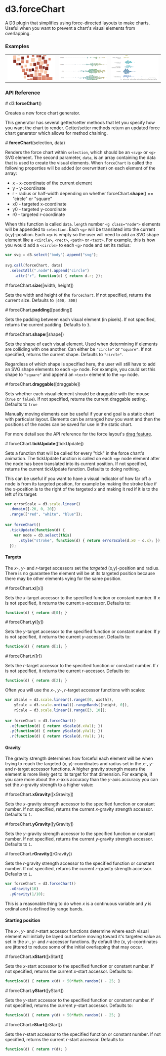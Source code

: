 # d3.forceChart

A D3 plugin that simplifies using force-directed layouts to make charts.
Useful when you want to prevent a chart's visual elements from overlapping.

### Examples

<table>
  <tr>
    <td><a href="http://bl.ocks.org/armollica/5a728eea67694fba94d675dd036d6ecc"><img src="img/cartogram.png" width="230"></a></td>
    <td><a href="http://bl.ocks.org/armollica/2dcfd66a64922990995f905aa0dc4d7b"><img src="img/movies.png" width="230"></a></td>
    <td><a href="http://bl.ocks.org/armollica/93491e923d72e81df769"><img src="img/jobs.png" width="230"></a></td>
  </tr>
</table>

### API Reference

*#* d3.**forceChart**()

Creates a new force chart generator. 

This generator has several getter/setter
methods that let you specify how you want the chart to render. Getter/setter
methods return an updated force chart generator which allows for method chaining.

*#* **forceChart**(selection, data)

Renders the force chart within `selection`, which should be an `<svg>` or 
`<g>` SVG element.
The second parameter, `data`, is an array containing the data that is
used to create the visual elements. When `forceChart` is called the following
properties will be added (or overwritten) on each element of the array:
- x - x-coordinate of the current element
- y - y-coordinate
- r - radius or half-width depending on whether forceChart.**shape**() == "circle" or "square"
- x0 - targeted x-coordinate
- y0 - targeted y-coordinate
- r0 - targeted r-coordinate

When this function is called `data.length` number `<g class="node">` elements 
will be appended to `selection`. Each `<g>` will be translated into the current (x,y)-position.
Each `<g>` is empty so the user will need to add an SVG shape element like a 
`<circle>`, `<rect>`, `<path>` or `<text>`. For example, this is how you would
add a `<circle>` to each `<g>` node and set its radius:

```javascript
var svg = d3.select("body").append("svg");

svg.call(forceChart, data)
  .selectAll(".node").append("circle")
    .attr("r", function(d) { return d.r; });
```

*#* forceChart.**size**([width, height])

Sets the width and height of the `forceChart`. If not specified, returns
the current size. Defaults to `[400, 300]`

*#* forceChart.**padding**([padding])

Sets the padding between each visual element (in pixels). If not specified, 
returns the current padding. Defaults to `3`.

*#* forceChart.**shape**([shape])

Sets the shape of each visual element. Used when determining if elements are
colliding with one another. Can either be `"circle"` or `"square"`.
If not specified, returns the current shape. Defaults to `"circle"`.

Regardless of which shape is specified here, the user will still have to add an
SVG shape elements to each `<g>` node. For example, you could set this shape
to `"square"` and append an `<text>` element to the `<g>` node.

*#* forceChart.**draggable**([draggable])

Sets whether each visual element should be draggable with the mouse 
(`true` or `false`). If not specified, returns the current draggable setting.
Defaults to `true`

Manually moving elements can be useful if your end goal is a static chart with 
particular layout.
Elements can be arranged how you want and then the positions of the nodes
can be saved for use in the static chart. 

For more detail see the API reference for the force layout's 
[drag feature](https://github.com/mbostock/d3/wiki/Force-Layout#drag).

*#* forceChart.**tickUpdate**([tickUpdate])

Sets a function that will be called for every "tick" in the force chart's
animation. The tickUpdate function is called on each `<g>` node element after 
the node has been translated into its current position. If not specified, 
returns the current tickUpdate function. Defaults to doing nothing.

This can be useful if you want to have a visual indicator of how far off
a node is from its targeted position, for example by making the stroke blue
if the *x*-position is to the right of the targeted *x* and making it red
if it is to the left of its target:

```javascript
var errorScale = d3.scale.linear()
  .domain([-20, 0, 20])
  .range(["red", "white", "blue"]);

var forceChart()
  .tickUpdate(function(d) {
    var node = d3.select(this)
      .style("stroke", function(d) { return errorScale(d.x0 - d.x); });
  });        
```

#### Targets

The *x*-, *y*- and *r*-target accessors set the *targeted* (x,y)-position and 
radius. There is no guarantee 
the element will be at its targeted position because there may be other 
elements vying for the same position.

*#* forceChart.**x**([x])

Sets the *x*-target accessor to the specified function or constant number. If *x* is 
not specified, it returns the current *x*-accessor. Defaults to:

```javascript
function(d) { return d[0]; }
```

*#* forceChart.**y**([y])

Sets the *y*-target accessor to the specified function or constant number. If *y* is 
not specified, it returns the current *y*-accessor. Defaults to:

```javascript
function(d) { return d[1]; }
```

*#* forceChart.**r**([r])

Sets the *r*-target accessor to the specified function or constant number. If *r* is 
not specified, it returns the current *r*-accessor. Defaults to:

```javascript
function(d) { return d[2]; }
```

Often you will use the *x*-, *y*-, *r*-target accessor functions with
scales:

```javascript
var xScale = d3.scale.linear().range([0, width]),
    yScale = d3.scale.ordinal().rangeBands([height, 0]),
    rScale = d3.scale.linear().range([3, 10]);
    
var forceChart = d3.forceChart()
  .x(function(d) { return xScale(d.xVal); })
  .y(function(d) { return yScale(d.yVal); })
  .r(function(d) { return rScale(d.rVal); });
```

#### Gravity

The gravity strength determines how forceful each element will be when trying 
to reach the targeted (x, y)-coordinates and radius set in the 
*x*-, *y*- and *r*-target accessor functions. A higher gravity strength 
means the element is
more likely get to its target for that dimension. For example, if you care 
more about the *x*-axis accuracy than the *y*-axis accuracy you can set the 
*x*-gravity strength to a higher value:

*#* forceChart.**xGravity**([xGravity])

Sets the *x*-gravity strength accessor to the specified function or constant 
number. If not specified, returns the current *x*-gravity strength accessor.
Defaults to `1`.

*#* forceChart.**yGravity**([yGravity])

Sets the *y*-gravity strength accessor to the specified function or constant 
number. If not specified, returns the current *y*-gravity strength accessor.
Defaults to `1`.

*#* forceChart.**rGravity**([rGravity])

Sets the *r*-gravity strength accessor to the specified function or constant 
number. If not specified, returns the current *r*-gravity strength accessor.
Defaults to `1`.

```javascript
var forceChart = d3.forceChart()
  .xGravity(10)
  .yGravity(1/10);
```

This is a reasonable thing to do when *x* is a continuous variable and
*y* is ordinal and is defined by range bands.

#### Starting position

The *x*-, *y*- and *r*-start accessor functions determine where each visual
element will initially be layed out before moving toward it's targeted value
as set in the *x*-, *y*- and *r*-accessor functions. By default the (x, y)-coordinates
are jittered to reduce some of the initial overlapping that may occur.

*#* forceChart.**xStart**([xStart])

Sets the *x*-start accessor to the specified function or constant number. 
If not specified, returns the current *x*-start accessor. Defaults to:

```javascript
function(d) { return x(d) + 50*Math.random() - 25; }
```

*#* forceChart.**yStart**([yStart])

Sets the *y*-start accessor to the specified function or constant number. 
If not specified, returns the current *y*-start accessor. Defaults to:

```javascript
function(d) { return y(d) + 50*Math.random() - 25; }
```

*#* forceChart.**rStart**([rStart])

Sets the *r*-start accessor to the specified function or constant number. 
If not specified, returns the current *r*-start accessor. Defaults to:

```javascript
function(d) { return r(d); }
```